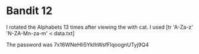 # Bandit 12

I rotated the Alphabets 13 times after viewing the with cat. I used [tr 'A-Za-z' 'N-ZA-Mn-za-m' < data.txt]

The password was 7x16WNeHIi5YkIhWsfFIqoognUTyj9Q4

